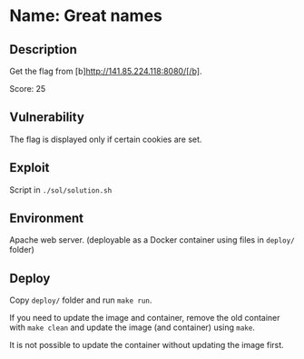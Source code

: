 # Name: Great names

## Description

Get the flag from [b]http://141.85.224.118:8080/[/b].

Score: 25

## Vulnerability

The flag is displayed only if certain cookies are set.

## Exploit

Script in `./sol/solution.sh`

## Environment

Apache web server. (deployable as a Docker container using files in `deploy/` folder)

## Deploy

Copy `deploy/` folder and run `make run`.

If you need to update the image and container, remove the old container with `make clean` and update the image (and container) using `make`.

It is not possible to update the container without updating the image first.
